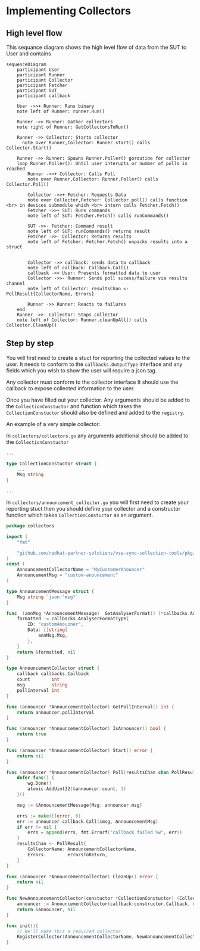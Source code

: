 # Implementing Collectors

## High level flow
This sequance diagram shows the high level flow of data from the SUT to User and contains
```mermaid
sequenceDiagram
    participant User
    participant Runner
    participant Collector
    participant Fetcher
    participant SUT
    participant callback

    User ->>+ Runner: Runs binary
    note left of Runner: runner.Run()

    Runner ->> Runner: Gather collectors
    note right of Runner: GetCollectorsToRun()

    Runner ->> Collector: Starts collector
      note over Runner,Collector: Runner.start() calls Collector.Start()

    Runner ->> Runner: Spawns Runner.Poller() goroutine for collector
    loop Runner.Poller(): Until user interupts or number of polls is reached
        Runner ->>+ Collector: Calls Poll
        note over Runner,Collector: Runner.Poller() calls Collector.Poll()

        Collector ->>+ Fetcher: Requests Data
        note over Collector,Fetcher: Collector.poll() calls function <br> in devices submodule which <br> inturn calls Fetcher.Fetch()
        Fetcher ->>+ SUT: Runs commands
        note left of SUT: Fetcher.Fetch() calls runCommands()

        SUT ->>- Fetcher: Command result
        note left of SUT: runCommands() returns result
        Fetcher ->>- Collector: Returns results
        note left of Fetcher: Fetcher.Fetch() unpacks results into a struct


        Collector ->> callback: sends data to callback
        note left of callback: Callback.Call()
        callback ->> User: Presents formatted data to user
        Collector ->>- Runner: Sends poll sucess/failure via results channel
        note left of Collector: resultsChan <- PollResult{CollectorName, Errors}

        Runner ->> Runner: Reacts to failures
    end
    Runner ->>- Collector: Stops collector
    note left of Collector: Runner.cleanUpAll() calls Collector.CleanUp()
```

## Step by step
You will first need to create a stuct for reporting the collected values to the user. It needs to conform to the `callbacks.OutputType` interface and any fields which you wish to show the user will require a json tag.

Any collector must conform to the collector interface It should use the callback to expose collected information to the user.

Once you have filled out your collector. Any arguments should be added to the `CollectionConstuctor` and function which takes the `CollectionConstuctor` should also be defined and added to the `registry`.

An example of a very simple collector:

In `collectors/collectors.go` any arguments additional should be added to the `CollectionConstuctor`
```go
...

type CollectionConstuctor struct {
    ...
    Msg string
}

...
```

In `collectors/announcement_collector.go` you will first need to create your reporting stuct then
you should define your collector and a constructor function which takes `CollectionConstuctor` as an argument.
```go
package collectors

import (
	"fmt"

	"github.com/redhat-partner-solutions/vse-sync-collection-tools/pkg/callbacks"
)
const (
	AnnouncementCollectorName = "MyCustomerAnouncer"
	AnnouncementMsg = "custom-anouncement"
)

type AnnouncementMessage struct {
	Msg string `json:"msg"`
}

func  (annMsg *AnnouncementMessage)  GetAnalyserFormat() (*callbacks.AnalyserFormatType, error) {
	formatted := callbacks.AnalyserFormatType{
		ID: "customAnoucner",
		Data: []string{
			annMsg.Msg,
		},
	}
	return &formatted, nil
}

type AnnouncementCollector struct {
	callback callbacks.Callback
	count        int
	msg          string
	pollInterval int
}

func (announcer *AnnouncementCollector) GetPollInterval() int {
	return announcer.pollInterval
}

func (announcer *AnnouncementCollector) IsAnnouncer() bool {
	return true
}

func (announcer *AnnouncementCollector) Start() error {
	return nil
}

func (announcer *AnnouncementCollector) Poll(resultsChan chan PollResult, wg *utils.WaitGroupCount) {
	defer func() {
		wg.Done()
		atomic.AddUint32(&announcer.count, 1)
	}()

	msg := &AnnouncementMessage{Msg: announcer.msg}

	errs := make([]error, 0)
	err := announcer.callback.Call(&msg, AnnouncementMsg)
	if err != nil {
		errs = append(errs, fmt.Errorf("callback failed %w", err))
	}
	resultsChan <- PollResult{
		CollectorName: AnnouncementCollectorName,
		Errors:        errorsToReturn,
	}
}

func (announcer *AnnouncementCollector) CleanUp() error {
	return nil
}

func NewAnnouncementCollector(constuctor *CollectionConstuctor) (Collector, error) {
	announcer := AnnouncementCollector{callback:constructor.Callback, msg:constructor.Msg}
	return &announcer, nil
}

func init(){
	// We'll make this a required collector
	RegisterCollector(AnnouncementCollectorName, NewAnnouncementCollector, true)
}
```
